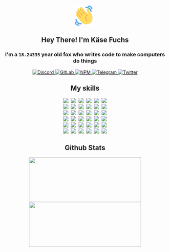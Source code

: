 <div><p align=center><img src=./resources/images/wave.gif width=64px height=64px></p><h2 align=center>Hey There! I'm Käse Fuchs</h2><h3 align=center>I'm a <code>18.24335</code> year old fox who writes code to make computers do things</h3><p align=center><a href=https://discord.com/users/507526681125322772><img alt=Discord src="https://img.shields.io/badge/Discord-5865F2?logo=discord&logoColor=white&style=flat-square#1b3925c70f7e484bbaf311fdbb7eaca8"> </a><a href=https://gitlab.com/kasefuchs><img alt=GitLab src="https://img.shields.io/badge/GitLab-330F63?logo=gitlab&logoColor=white&style=flat-square#1b3925c70f7e484bbaf311fdbb7eaca8"> </a><a href=https://npmjs.com/~kasefuchs><img alt=NPM src="https://img.shields.io/badge/NPM-CB3837?logo=npm&logoColor=white&style=flat-square#1b3925c70f7e484bbaf311fdbb7eaca8"> </a><a href=https://t.me/kasefuchs><img alt=Telegram src="https://img.shields.io/badge/Telegram-2CA5E0?logo=telegram&logoColor=white&style=flat-square#1b3925c70f7e484bbaf311fdbb7eaca8"> </a><a href=https://twitter.com/kasefuchs><img alt=Twitter src="https://img.shields.io/badge/Twitter-1DA1F2?logo=twitter&logoColor=white&style=flat-square#1b3925c70f7e484bbaf311fdbb7eaca8"></a></p><h2 align=center>My skills</h2><p align=center><a href=https://aws.amazon.com/ ><picture><source srcset="https://skillicons.dev/icons?i=aws&theme=dark#1b3925c70f7e484bbaf311fdbb7eaca8" media="(prefers-color-scheme: dark)"><source srcset="https://skillicons.dev/icons?i=aws&theme=light#1b3925c70f7e484bbaf311fdbb7eaca8" media="(prefers-color-scheme: light), (prefers-color-scheme: no-preference)"><img src="https://skillicons.dev/icons?i=aws&theme=light#1b3925c70f7e484bbaf311fdbb7eaca8"></picture></a>&nbsp;&nbsp;<a href=https://en.wikipedia.org/wiki/Bash_(Unix_shell)><picture><source srcset="https://skillicons.dev/icons?i=bash&theme=dark#1b3925c70f7e484bbaf311fdbb7eaca8" media="(prefers-color-scheme: dark)"><source srcset="https://skillicons.dev/icons?i=bash&theme=light#1b3925c70f7e484bbaf311fdbb7eaca8" media="(prefers-color-scheme: light), (prefers-color-scheme: no-preference)"><img src="https://skillicons.dev/icons?i=bash&theme=light#1b3925c70f7e484bbaf311fdbb7eaca8"></picture></a>&nbsp;&nbsp;<a href=https://discord.com/developers/docs><picture><source srcset="https://skillicons.dev/icons?i=bots&theme=dark#1b3925c70f7e484bbaf311fdbb7eaca8" media="(prefers-color-scheme: dark)"><source srcset="https://skillicons.dev/icons?i=bots&theme=light#1b3925c70f7e484bbaf311fdbb7eaca8" media="(prefers-color-scheme: light), (prefers-color-scheme: no-preference)"><img src="https://skillicons.dev/icons?i=bots&theme=light#1b3925c70f7e484bbaf311fdbb7eaca8"></picture></a>&nbsp;&nbsp;<a href=https://www.cloudflare.com/ ><picture><source srcset="https://skillicons.dev/icons?i=cloudflare&theme=dark#1b3925c70f7e484bbaf311fdbb7eaca8" media="(prefers-color-scheme: dark)"><source srcset="https://skillicons.dev/icons?i=cloudflare&theme=light#1b3925c70f7e484bbaf311fdbb7eaca8" media="(prefers-color-scheme: light), (prefers-color-scheme: no-preference)"><img src="https://skillicons.dev/icons?i=cloudflare&theme=light#1b3925c70f7e484bbaf311fdbb7eaca8"></picture></a>&nbsp;&nbsp;<a href=https://en.wikipedia.org/wiki/CSS><picture><source srcset="https://skillicons.dev/icons?i=css&theme=dark#1b3925c70f7e484bbaf311fdbb7eaca8" media="(prefers-color-scheme: dark)"><source srcset="https://skillicons.dev/icons?i=css&theme=light#1b3925c70f7e484bbaf311fdbb7eaca8" media="(prefers-color-scheme: light), (prefers-color-scheme: no-preference)"><img src="https://skillicons.dev/icons?i=css&theme=light#1b3925c70f7e484bbaf311fdbb7eaca8"></picture></a>&nbsp;&nbsp;<a href=https://www.docker.com/ ><picture><source srcset="https://skillicons.dev/icons?i=docker&theme=dark#1b3925c70f7e484bbaf311fdbb7eaca8" media="(prefers-color-scheme: dark)"><source srcset="https://skillicons.dev/icons?i=docker&theme=light#1b3925c70f7e484bbaf311fdbb7eaca8" media="(prefers-color-scheme: light), (prefers-color-scheme: no-preference)"><img src="https://skillicons.dev/icons?i=docker&theme=light#1b3925c70f7e484bbaf311fdbb7eaca8"></picture></a><br><a href=https://www.electronjs.org/ ><picture><source srcset="https://skillicons.dev/icons?i=electron&theme=dark#1b3925c70f7e484bbaf311fdbb7eaca8" media="(prefers-color-scheme: dark)"><source srcset="https://skillicons.dev/icons?i=electron&theme=light#1b3925c70f7e484bbaf311fdbb7eaca8" media="(prefers-color-scheme: light), (prefers-color-scheme: no-preference)"><img src="https://skillicons.dev/icons?i=electron&theme=light#1b3925c70f7e484bbaf311fdbb7eaca8"></picture></a>&nbsp;&nbsp;<a href=https://expressjs.com/ ><picture><source srcset="https://skillicons.dev/icons?i=express&theme=dark#1b3925c70f7e484bbaf311fdbb7eaca8" media="(prefers-color-scheme: dark)"><source srcset="https://skillicons.dev/icons?i=express&theme=light#1b3925c70f7e484bbaf311fdbb7eaca8" media="(prefers-color-scheme: light), (prefers-color-scheme: no-preference)"><img src="https://skillicons.dev/icons?i=express&theme=light#1b3925c70f7e484bbaf311fdbb7eaca8"></picture></a>&nbsp;&nbsp;<a href=https://www.figma.com/ ><picture><source srcset="https://skillicons.dev/icons?i=figma&theme=dark#1b3925c70f7e484bbaf311fdbb7eaca8" media="(prefers-color-scheme: dark)"><source srcset="https://skillicons.dev/icons?i=figma&theme=light#1b3925c70f7e484bbaf311fdbb7eaca8" media="(prefers-color-scheme: light), (prefers-color-scheme: no-preference)"><img src="https://skillicons.dev/icons?i=figma&theme=light#1b3925c70f7e484bbaf311fdbb7eaca8"></picture></a>&nbsp;&nbsp;<a href=https://firebase.google.com/ ><picture><source srcset="https://skillicons.dev/icons?i=firebase&theme=dark#1b3925c70f7e484bbaf311fdbb7eaca8" media="(prefers-color-scheme: dark)"><source srcset="https://skillicons.dev/icons?i=firebase&theme=light#1b3925c70f7e484bbaf311fdbb7eaca8" media="(prefers-color-scheme: light), (prefers-color-scheme: no-preference)"><img src="https://skillicons.dev/icons?i=firebase&theme=light#1b3925c70f7e484bbaf311fdbb7eaca8"></picture></a>&nbsp;&nbsp;<a href=https://flask.palletsprojects.com/ ><picture><source srcset="https://skillicons.dev/icons?i=flask&theme=dark#1b3925c70f7e484bbaf311fdbb7eaca8" media="(prefers-color-scheme: dark)"><source srcset="https://skillicons.dev/icons?i=flask&theme=light#1b3925c70f7e484bbaf311fdbb7eaca8" media="(prefers-color-scheme: light), (prefers-color-scheme: no-preference)"><img src="https://skillicons.dev/icons?i=flask&theme=light#1b3925c70f7e484bbaf311fdbb7eaca8"></picture></a>&nbsp;&nbsp;<a href=https://cloud.google.com/ ><picture><source srcset="https://skillicons.dev/icons?i=gcp&theme=dark#1b3925c70f7e484bbaf311fdbb7eaca8" media="(prefers-color-scheme: dark)"><source srcset="https://skillicons.dev/icons?i=gcp&theme=light#1b3925c70f7e484bbaf311fdbb7eaca8" media="(prefers-color-scheme: light), (prefers-color-scheme: no-preference)"><img src="https://skillicons.dev/icons?i=gcp&theme=light#1b3925c70f7e484bbaf311fdbb7eaca8"></picture></a><br><a href=https://git-scm.com/ ><picture><source srcset="https://skillicons.dev/icons?i=git&theme=dark#1b3925c70f7e484bbaf311fdbb7eaca8" media="(prefers-color-scheme: dark)"><source srcset="https://skillicons.dev/icons?i=git&theme=light#1b3925c70f7e484bbaf311fdbb7eaca8" media="(prefers-color-scheme: light), (prefers-color-scheme: no-preference)"><img src="https://skillicons.dev/icons?i=git&theme=light#1b3925c70f7e484bbaf311fdbb7eaca8"></picture></a>&nbsp;&nbsp;<a href=https://github.com/ ><picture><source srcset="https://skillicons.dev/icons?i=github&theme=dark#1b3925c70f7e484bbaf311fdbb7eaca8" media="(prefers-color-scheme: dark)"><source srcset="https://skillicons.dev/icons?i=github&theme=light#1b3925c70f7e484bbaf311fdbb7eaca8" media="(prefers-color-scheme: light), (prefers-color-scheme: no-preference)"><img src="https://skillicons.dev/icons?i=github&theme=light#1b3925c70f7e484bbaf311fdbb7eaca8"></picture></a>&nbsp;&nbsp;<a href=https://gitlab.com/ ><picture><source srcset="https://skillicons.dev/icons?i=gitlab&theme=dark#1b3925c70f7e484bbaf311fdbb7eaca8" media="(prefers-color-scheme: dark)"><source srcset="https://skillicons.dev/icons?i=gitlab&theme=light#1b3925c70f7e484bbaf311fdbb7eaca8" media="(prefers-color-scheme: light), (prefers-color-scheme: no-preference)"><img src="https://skillicons.dev/icons?i=gitlab&theme=light#1b3925c70f7e484bbaf311fdbb7eaca8"></picture></a>&nbsp;&nbsp;<a href=https://www.heroku.com/ ><picture><source srcset="https://skillicons.dev/icons?i=heroku&theme=dark#1b3925c70f7e484bbaf311fdbb7eaca8" media="(prefers-color-scheme: dark)"><source srcset="https://skillicons.dev/icons?i=heroku&theme=light#1b3925c70f7e484bbaf311fdbb7eaca8" media="(prefers-color-scheme: light), (prefers-color-scheme: no-preference)"><img src="https://skillicons.dev/icons?i=heroku&theme=light#1b3925c70f7e484bbaf311fdbb7eaca8"></picture></a>&nbsp;&nbsp;<a href=https://en.wikipedia.org/wiki/HTML><picture><source srcset="https://skillicons.dev/icons?i=html&theme=dark#1b3925c70f7e484bbaf311fdbb7eaca8" media="(prefers-color-scheme: dark)"><source srcset="https://skillicons.dev/icons?i=html&theme=light#1b3925c70f7e484bbaf311fdbb7eaca8" media="(prefers-color-scheme: light), (prefers-color-scheme: no-preference)"><img src="https://skillicons.dev/icons?i=html&theme=light#1b3925c70f7e484bbaf311fdbb7eaca8"></picture></a>&nbsp;&nbsp;<a href=https://en.wikipedia.org/wiki/JavaScript><picture><source srcset="https://skillicons.dev/icons?i=js&theme=dark#1b3925c70f7e484bbaf311fdbb7eaca8" media="(prefers-color-scheme: dark)"><source srcset="https://skillicons.dev/icons?i=js&theme=light#1b3925c70f7e484bbaf311fdbb7eaca8" media="(prefers-color-scheme: light), (prefers-color-scheme: no-preference)"><img src="https://skillicons.dev/icons?i=js&theme=light#1b3925c70f7e484bbaf311fdbb7eaca8"></picture></a><br><a href=https://en.wikipedia.org/wiki/Linux><picture><source srcset="https://skillicons.dev/icons?i=linux&theme=dark#1b3925c70f7e484bbaf311fdbb7eaca8" media="(prefers-color-scheme: dark)"><source srcset="https://skillicons.dev/icons?i=linux&theme=light#1b3925c70f7e484bbaf311fdbb7eaca8" media="(prefers-color-scheme: light), (prefers-color-scheme: no-preference)"><img src="https://skillicons.dev/icons?i=linux&theme=light#1b3925c70f7e484bbaf311fdbb7eaca8"></picture></a>&nbsp;&nbsp;<a href=https://mui.com/ ><picture><source srcset="https://skillicons.dev/icons?i=materialui&theme=dark#1b3925c70f7e484bbaf311fdbb7eaca8" media="(prefers-color-scheme: dark)"><source srcset="https://skillicons.dev/icons?i=materialui&theme=light#1b3925c70f7e484bbaf311fdbb7eaca8" media="(prefers-color-scheme: light), (prefers-color-scheme: no-preference)"><img src="https://skillicons.dev/icons?i=materialui&theme=light#1b3925c70f7e484bbaf311fdbb7eaca8"></picture></a>&nbsp;&nbsp;<a href=https://en.wikipedia.org/wiki/Markdown><picture><source srcset="https://skillicons.dev/icons?i=md&theme=dark#1b3925c70f7e484bbaf311fdbb7eaca8" media="(prefers-color-scheme: dark)"><source srcset="https://skillicons.dev/icons?i=md&theme=light#1b3925c70f7e484bbaf311fdbb7eaca8" media="(prefers-color-scheme: light), (prefers-color-scheme: no-preference)"><img src="https://skillicons.dev/icons?i=md&theme=light#1b3925c70f7e484bbaf311fdbb7eaca8"></picture></a>&nbsp;&nbsp;<a href=https://www.mongodb.com/ ><picture><source srcset="https://skillicons.dev/icons?i=mongodb&theme=dark#1b3925c70f7e484bbaf311fdbb7eaca8" media="(prefers-color-scheme: dark)"><source srcset="https://skillicons.dev/icons?i=mongodb&theme=light#1b3925c70f7e484bbaf311fdbb7eaca8" media="(prefers-color-scheme: light), (prefers-color-scheme: no-preference)"><img src="https://skillicons.dev/icons?i=mongodb&theme=light#1b3925c70f7e484bbaf311fdbb7eaca8"></picture></a>&nbsp;&nbsp;<a href=https://www.mysql.com/ ><picture><source srcset="https://skillicons.dev/icons?i=mysql&theme=dark#1b3925c70f7e484bbaf311fdbb7eaca8" media="(prefers-color-scheme: dark)"><source srcset="https://skillicons.dev/icons?i=mysql&theme=light#1b3925c70f7e484bbaf311fdbb7eaca8" media="(prefers-color-scheme: light), (prefers-color-scheme: no-preference)"><img src="https://skillicons.dev/icons?i=mysql&theme=light#1b3925c70f7e484bbaf311fdbb7eaca8"></picture></a>&nbsp;&nbsp;<a href=https://nextjs.org/ ><picture><source srcset="https://skillicons.dev/icons?i=nextjs&theme=dark#1b3925c70f7e484bbaf311fdbb7eaca8" media="(prefers-color-scheme: dark)"><source srcset="https://skillicons.dev/icons?i=nextjs&theme=light#1b3925c70f7e484bbaf311fdbb7eaca8" media="(prefers-color-scheme: light), (prefers-color-scheme: no-preference)"><img src="https://skillicons.dev/icons?i=nextjs&theme=light#1b3925c70f7e484bbaf311fdbb7eaca8"></picture></a><br><a href=https://nodejs.org/en/ ><picture><source srcset="https://skillicons.dev/icons?i=nodejs&theme=dark#1b3925c70f7e484bbaf311fdbb7eaca8" media="(prefers-color-scheme: dark)"><source srcset="https://skillicons.dev/icons?i=nodejs&theme=light#1b3925c70f7e484bbaf311fdbb7eaca8" media="(prefers-color-scheme: light), (prefers-color-scheme: no-preference)"><img src="https://skillicons.dev/icons?i=nodejs&theme=light#1b3925c70f7e484bbaf311fdbb7eaca8"></picture></a>&nbsp;&nbsp;<a href=https://www.postgresql.org/ ><picture><source srcset="https://skillicons.dev/icons?i=postgres&theme=dark#1b3925c70f7e484bbaf311fdbb7eaca8" media="(prefers-color-scheme: dark)"><source srcset="https://skillicons.dev/icons?i=postgres&theme=light#1b3925c70f7e484bbaf311fdbb7eaca8" media="(prefers-color-scheme: light), (prefers-color-scheme: no-preference)"><img src="https://skillicons.dev/icons?i=postgres&theme=light#1b3925c70f7e484bbaf311fdbb7eaca8"></picture></a>&nbsp;&nbsp;<a href=https://learn.microsoft.com/en-us/powershell/ ><picture><source srcset="https://skillicons.dev/icons?i=powershell&theme=dark#1b3925c70f7e484bbaf311fdbb7eaca8" media="(prefers-color-scheme: dark)"><source srcset="https://skillicons.dev/icons?i=powershell&theme=light#1b3925c70f7e484bbaf311fdbb7eaca8" media="(prefers-color-scheme: light), (prefers-color-scheme: no-preference)"><img src="https://skillicons.dev/icons?i=powershell&theme=light#1b3925c70f7e484bbaf311fdbb7eaca8"></picture></a>&nbsp;&nbsp;<a href=https://www.python.org/ ><picture><source srcset="https://skillicons.dev/icons?i=py&theme=dark#1b3925c70f7e484bbaf311fdbb7eaca8" media="(prefers-color-scheme: dark)"><source srcset="https://skillicons.dev/icons?i=py&theme=light#1b3925c70f7e484bbaf311fdbb7eaca8" media="(prefers-color-scheme: light), (prefers-color-scheme: no-preference)"><img src="https://skillicons.dev/icons?i=py&theme=light#1b3925c70f7e484bbaf311fdbb7eaca8"></picture></a>&nbsp;&nbsp;<a href=https://www.raspberrypi.org/ ><picture><source srcset="https://skillicons.dev/icons?i=raspberrypi&theme=dark#1b3925c70f7e484bbaf311fdbb7eaca8" media="(prefers-color-scheme: dark)"><source srcset="https://skillicons.dev/icons?i=raspberrypi&theme=light#1b3925c70f7e484bbaf311fdbb7eaca8" media="(prefers-color-scheme: light), (prefers-color-scheme: no-preference)"><img src="https://skillicons.dev/icons?i=raspberrypi&theme=light#1b3925c70f7e484bbaf311fdbb7eaca8"></picture></a>&nbsp;&nbsp;<a href=https://reactjs.org/ ><picture><source srcset="https://skillicons.dev/icons?i=react&theme=dark#1b3925c70f7e484bbaf311fdbb7eaca8" media="(prefers-color-scheme: dark)"><source srcset="https://skillicons.dev/icons?i=react&theme=light#1b3925c70f7e484bbaf311fdbb7eaca8" media="(prefers-color-scheme: light), (prefers-color-scheme: no-preference)"><img src="https://skillicons.dev/icons?i=react&theme=light#1b3925c70f7e484bbaf311fdbb7eaca8"></picture></a><br><a href=https://redux.js.org/ ><picture><source srcset="https://skillicons.dev/icons?i=redux&theme=dark#1b3925c70f7e484bbaf311fdbb7eaca8" media="(prefers-color-scheme: dark)"><source srcset="https://skillicons.dev/icons?i=redux&theme=light#1b3925c70f7e484bbaf311fdbb7eaca8" media="(prefers-color-scheme: light), (prefers-color-scheme: no-preference)"><img src="https://skillicons.dev/icons?i=redux&theme=light#1b3925c70f7e484bbaf311fdbb7eaca8"></picture></a>&nbsp;&nbsp;<a href=https://en.wikipedia.org/wiki/Regular_expression><picture><source srcset="https://skillicons.dev/icons?i=regex&theme=dark#1b3925c70f7e484bbaf311fdbb7eaca8" media="(prefers-color-scheme: dark)"><source srcset="https://skillicons.dev/icons?i=regex&theme=light#1b3925c70f7e484bbaf311fdbb7eaca8" media="(prefers-color-scheme: light), (prefers-color-scheme: no-preference)"><img src="https://skillicons.dev/icons?i=regex&theme=light#1b3925c70f7e484bbaf311fdbb7eaca8"></picture></a>&nbsp;&nbsp;<a href=https://en.wikipedia.org/wiki/Sass_(stylesheet_language)><picture><source srcset="https://skillicons.dev/icons?i=sass&theme=dark#1b3925c70f7e484bbaf311fdbb7eaca8" media="(prefers-color-scheme: dark)"><source srcset="https://skillicons.dev/icons?i=sass&theme=light#1b3925c70f7e484bbaf311fdbb7eaca8" media="(prefers-color-scheme: light), (prefers-color-scheme: no-preference)"><img src="https://skillicons.dev/icons?i=sass&theme=light#1b3925c70f7e484bbaf311fdbb7eaca8"></picture></a>&nbsp;&nbsp;<a href=https://www.typescriptlang.org/ ><picture><source srcset="https://skillicons.dev/icons?i=ts&theme=dark#1b3925c70f7e484bbaf311fdbb7eaca8" media="(prefers-color-scheme: dark)"><source srcset="https://skillicons.dev/icons?i=ts&theme=light#1b3925c70f7e484bbaf311fdbb7eaca8" media="(prefers-color-scheme: light), (prefers-color-scheme: no-preference)"><img src="https://skillicons.dev/icons?i=ts&theme=light#1b3925c70f7e484bbaf311fdbb7eaca8"></picture></a>&nbsp;&nbsp;<a href=https://unity.com/ ><picture><source srcset="https://skillicons.dev/icons?i=unity&theme=dark#1b3925c70f7e484bbaf311fdbb7eaca8" media="(prefers-color-scheme: dark)"><source srcset="https://skillicons.dev/icons?i=unity&theme=light#1b3925c70f7e484bbaf311fdbb7eaca8" media="(prefers-color-scheme: light), (prefers-color-scheme: no-preference)"><img src="https://skillicons.dev/icons?i=unity&theme=light#1b3925c70f7e484bbaf311fdbb7eaca8"></picture></a>&nbsp;&nbsp;<a href=https://workers.cloudflare.com/ ><picture><source srcset="https://skillicons.dev/icons?i=workers&theme=dark#1b3925c70f7e484bbaf311fdbb7eaca8" media="(prefers-color-scheme: dark)"><source srcset="https://skillicons.dev/icons?i=workers&theme=light#1b3925c70f7e484bbaf311fdbb7eaca8" media="(prefers-color-scheme: light), (prefers-color-scheme: no-preference)"><img src="https://skillicons.dev/icons?i=workers&theme=light#1b3925c70f7e484bbaf311fdbb7eaca8"></picture></a><br></p><h2 align=center>Github Stats</h2><p align=center><picture><source srcset="https://github-readme-stats-kasefuchs.vercel.app/api/?count_private=true&hide_border=true&hide_rank=true&line_height=20&hide_title=true&username=Kasefuchs&theme=dark#1b3925c70f7e484bbaf311fdbb7eaca8" media="(prefers-color-scheme: dark)"><source srcset="https://github-readme-stats-kasefuchs.vercel.app/api/?count_private=true&hide_border=true&hide_rank=true&line_height=20&hide_title=true&username=Kasefuchs&theme=light#1b3925c70f7e484bbaf311fdbb7eaca8" media="(prefers-color-scheme: light), (prefers-color-scheme: no-preference)"><img align=middle width=350 height=140 src="https://github-readme-stats-kasefuchs.vercel.app/api/?count_private=true&hide_border=true&hide_rank=true&line_height=20&hide_title=true&username=Kasefuchs&theme=light#1b3925c70f7e484bbaf311fdbb7eaca8"></picture><picture><source srcset="https://github-readme-stats-kasefuchs.vercel.app/api/top-langs/?count_private=true&hide_border=true&layout=compact&username=Kasefuchs&theme=dark#1b3925c70f7e484bbaf311fdbb7eaca8" media="(prefers-color-scheme: dark)"><source srcset="https://github-readme-stats-kasefuchs.vercel.app/api/top-langs/?count_private=true&hide_border=true&layout=compact&username=Kasefuchs&theme=light#1b3925c70f7e484bbaf311fdbb7eaca8" media="(prefers-color-scheme: light), (prefers-color-scheme: no-preference)"><img align=middle width=350 height=140 src="https://github-readme-stats-kasefuchs.vercel.app/api/top-langs/?count_private=true&hide_border=true&layout=compact&username=Kasefuchs&theme=light#1b3925c70f7e484bbaf311fdbb7eaca8"></picture></p><img src="https://hit.yhype.me/github/profile?user_id=64592097#1b3925c70f7e484bbaf311fdbb7eaca8" alt=""></div>